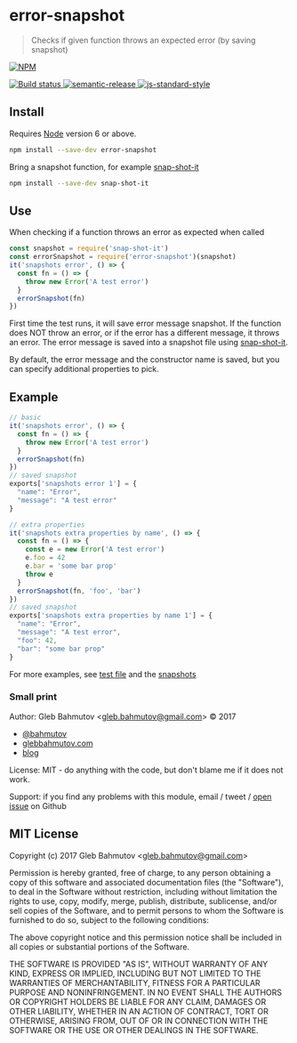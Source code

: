 # error-snapshot

> Checks if given function throws an expected error (by saving snapshot)

[![NPM][npm-icon] ][npm-url]

[![Build status][ci-image] ][ci-url]
[![semantic-release][semantic-image] ][semantic-url]
[![js-standard-style][standard-image]][standard-url]

## Install

Requires [Node](https://nodejs.org/en/) version 6 or above.

```sh
npm install --save-dev error-snapshot
```

Bring a snapshot function, for example [snap-shot-it][snap-shot-it]

```sh
npm install --save-dev snap-shot-it
```

## Use

When checking if a function throws an error as expected when called

```js
const snapshot = require('snap-shot-it')
const errorSnapshot = require('error-snapshot')(snapshot)
it('snapshots error', () => {
  const fn = () => {
    throw new Error('A test error')
  }
  errorSnapshot(fn)
})
```

First time the test runs, it will save error message snapshot. If the
function does NOT throw an error, or if the error has a different message,
it throws an error. The error message is saved into a snapshot file
using [snap-shot-it][snap-shot-it].

By default, the error message and the constructor name is saved, but
you can specify additional properties to pick.

## Example

```js
// basic
it('snapshots error', () => {
  const fn = () => {
    throw new Error('A test error')
  }
  errorSnapshot(fn)
})
// saved snapshot
exports['snapshots error 1'] = {
  "name": "Error",
  "message": "A test error"
}
```

```js
// extra properties
it('snapshots extra properties by name', () => {
  const fn = () => {
    const e = new Error('A test error')
    e.foo = 42
    e.bar = 'some bar prop'
    throw e
  }
  errorSnapshot(fn, 'foo', 'bar')
})
// saved snapshot
exports['snapshots extra properties by name 1'] = {
  "name": "Error",
  "message": "A test error",
  "foo": 42,
  "bar": "some bar prop"
}
```

For more examples, see [test file](src/error-snapshot-spec.js) and
the [snapshots](__snapshots__/error-snapshot-spec.js)

[snap-shot-it]: https://github.com/bahmutov/snap-shot-it

### Small print

Author: Gleb Bahmutov &lt;gleb.bahmutov@gmail.com&gt; &copy; 2017

* [@bahmutov](https://twitter.com/bahmutov)
* [glebbahmutov.com](https://glebbahmutov.com)
* [blog](https://glebbahmutov.com/blog)

License: MIT - do anything with the code, but don't blame me if it does not work.

Support: if you find any problems with this module, email / tweet /
[open issue](https://github.com/bahmutov/error-snapshot/issues) on Github

## MIT License

Copyright (c) 2017 Gleb Bahmutov &lt;gleb.bahmutov@gmail.com&gt;

Permission is hereby granted, free of charge, to any person
obtaining a copy of this software and associated documentation
files (the "Software"), to deal in the Software without
restriction, including without limitation the rights to use,
copy, modify, merge, publish, distribute, sublicense, and/or sell
copies of the Software, and to permit persons to whom the
Software is furnished to do so, subject to the following
conditions:

The above copyright notice and this permission notice shall be
included in all copies or substantial portions of the Software.

THE SOFTWARE IS PROVIDED "AS IS", WITHOUT WARRANTY OF ANY KIND,
EXPRESS OR IMPLIED, INCLUDING BUT NOT LIMITED TO THE WARRANTIES
OF MERCHANTABILITY, FITNESS FOR A PARTICULAR PURPOSE AND
NONINFRINGEMENT. IN NO EVENT SHALL THE AUTHORS OR COPYRIGHT
HOLDERS BE LIABLE FOR ANY CLAIM, DAMAGES OR OTHER LIABILITY,
WHETHER IN AN ACTION OF CONTRACT, TORT OR OTHERWISE, ARISING
FROM, OUT OF OR IN CONNECTION WITH THE SOFTWARE OR THE USE OR
OTHER DEALINGS IN THE SOFTWARE.

[npm-icon]: https://nodei.co/npm/error-snapshot.svg?downloads=true
[npm-url]: https://npmjs.org/package/error-snapshot
[ci-image]: https://travis-ci.org/bahmutov/error-snapshot.svg?branch=master
[ci-url]: https://travis-ci.org/bahmutov/error-snapshot
[semantic-image]: https://img.shields.io/badge/%20%20%F0%9F%93%A6%F0%9F%9A%80-semantic--release-e10079.svg
[semantic-url]: https://github.com/semantic-release/semantic-release
[standard-image]: https://img.shields.io/badge/code%20style-standard-brightgreen.svg
[standard-url]: http://standardjs.com/
